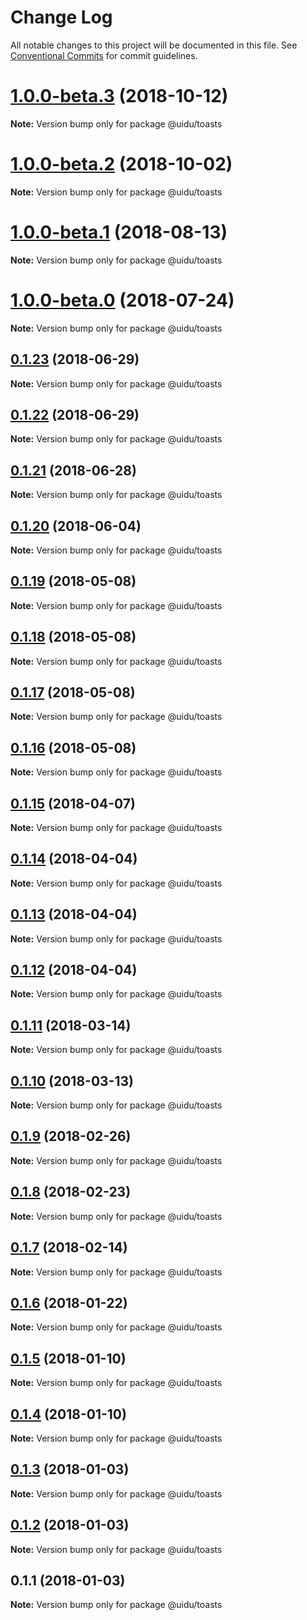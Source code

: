 # Change Log

All notable changes to this project will be documented in this file.
See [Conventional Commits](https://conventionalcommits.org) for commit guidelines.

# [1.0.0-beta.3](https://github.com/uidu-org/uidu-ui-kit/compare/@uidu/toasts@1.0.0-beta.2...@uidu/toasts@1.0.0-beta.3) (2018-10-12)

**Note:** Version bump only for package @uidu/toasts





<a name="1.0.0-beta.2"></a>
# [1.0.0-beta.2](https://github.com/uidu-org/uidu-ui-kit/compare/@uidu/toasts@1.0.0-beta.1...@uidu/toasts@1.0.0-beta.2) (2018-10-02)

**Note:** Version bump only for package @uidu/toasts





<a name="1.0.0-beta.1"></a>
# [1.0.0-beta.1](https://github.com/uidu-org/uidu-ui-kit/compare/@uidu/toasts@1.0.0-beta.0...@uidu/toasts@1.0.0-beta.1) (2018-08-13)




**Note:** Version bump only for package @uidu/toasts

<a name="1.0.0-beta.0"></a>
# [1.0.0-beta.0](https://github.com/uidu-org/uidu-ui-kit/compare/@uidu/toasts@0.1.23...@uidu/toasts@1.0.0-beta.0) (2018-07-24)




**Note:** Version bump only for package @uidu/toasts

<a name="0.1.23"></a>
## [0.1.23](https://github.com/uidu-org/uidu-ui-kit/compare/@uidu/toasts@0.1.22...@uidu/toasts@0.1.23) (2018-06-29)




**Note:** Version bump only for package @uidu/toasts

<a name="0.1.22"></a>
## [0.1.22](https://github.com/uidu-org/uidu-ui-kit/compare/@uidu/toasts@0.1.21...@uidu/toasts@0.1.22) (2018-06-29)




**Note:** Version bump only for package @uidu/toasts

<a name="0.1.21"></a>
## [0.1.21](https://github.com/uidu-org/uidu-ui-kit/compare/@uidu/toasts@0.1.20...@uidu/toasts@0.1.21) (2018-06-28)




**Note:** Version bump only for package @uidu/toasts

<a name="0.1.20"></a>
## [0.1.20](https://github.com/uidu-org/uidu-ui-kit/compare/@uidu/toasts@0.1.19...@uidu/toasts@0.1.20) (2018-06-04)




**Note:** Version bump only for package @uidu/toasts

<a name="0.1.19"></a>
## [0.1.19](https://github.com/uidu-org/uidu-ui-kit/compare/@uidu/toasts@0.1.18...@uidu/toasts@0.1.19) (2018-05-08)




**Note:** Version bump only for package @uidu/toasts

<a name="0.1.18"></a>
## [0.1.18](https://github.com/uidu-org/uidu-ui-kit/compare/@uidu/toasts@0.1.17...@uidu/toasts@0.1.18) (2018-05-08)




**Note:** Version bump only for package @uidu/toasts

<a name="0.1.17"></a>
## [0.1.17](https://github.com/uidu-org/uidu-ui-kit/compare/@uidu/toasts@0.1.16...@uidu/toasts@0.1.17) (2018-05-08)




**Note:** Version bump only for package @uidu/toasts

<a name="0.1.16"></a>
## [0.1.16](https://github.com/uidu-org/uidu-ui-kit/compare/@uidu/toasts@0.1.15...@uidu/toasts@0.1.16) (2018-05-08)




**Note:** Version bump only for package @uidu/toasts

<a name="0.1.15"></a>
## [0.1.15](https://github.com/uidu-org/uidu-ui-kit/compare/@uidu/toasts@0.1.14...@uidu/toasts@0.1.15) (2018-04-07)




**Note:** Version bump only for package @uidu/toasts

<a name="0.1.14"></a>
## [0.1.14](https://github.com/uidu-org/uidu-ui-kit/compare/@uidu/toasts@0.1.13...@uidu/toasts@0.1.14) (2018-04-04)




**Note:** Version bump only for package @uidu/toasts

<a name="0.1.13"></a>
## [0.1.13](https://github.com/uidu-org/uidu-ui-kit/compare/@uidu/toasts@0.1.12...@uidu/toasts@0.1.13) (2018-04-04)




**Note:** Version bump only for package @uidu/toasts

<a name="0.1.12"></a>
## [0.1.12](https://github.com/uidu-org/uidu-ui-kit/compare/@uidu/toasts@0.1.11...@uidu/toasts@0.1.12) (2018-04-04)




**Note:** Version bump only for package @uidu/toasts

<a name="0.1.11"></a>
## [0.1.11](https://github.com/uidu-org/uidu-ui-kit/compare/@uidu/toasts@0.1.10...@uidu/toasts@0.1.11) (2018-03-14)




**Note:** Version bump only for package @uidu/toasts

<a name="0.1.10"></a>
## [0.1.10](https://github.com/uidu-org/uidu-ui-kit/compare/@uidu/toasts@0.1.9...@uidu/toasts@0.1.10) (2018-03-13)




**Note:** Version bump only for package @uidu/toasts

<a name="0.1.9"></a>
## [0.1.9](https://github.com/uidu-org/uidu-ui-kit/compare/@uidu/toasts@0.1.8...@uidu/toasts@0.1.9) (2018-02-26)




**Note:** Version bump only for package @uidu/toasts

<a name="0.1.8"></a>
## [0.1.8](https://github.com/uidu-org/uidu-ui-kit/compare/@uidu/toasts@0.1.7...@uidu/toasts@0.1.8) (2018-02-23)




**Note:** Version bump only for package @uidu/toasts

<a name="0.1.7"></a>
## [0.1.7](https://github.com/uidu-org/uidu-ui-kit/compare/@uidu/toasts@0.1.6...@uidu/toasts@0.1.7) (2018-02-14)




**Note:** Version bump only for package @uidu/toasts

<a name="0.1.6"></a>
## [0.1.6](https://github.com/uidu-org/uidu-ui-kit/compare/@uidu/toasts@0.1.5...@uidu/toasts@0.1.6) (2018-01-22)




**Note:** Version bump only for package @uidu/toasts

<a name="0.1.5"></a>
## [0.1.5](https://github.com/uidu-org/uidu-ui-kit/compare/@uidu/toasts@0.1.4...@uidu/toasts@0.1.5) (2018-01-10)




**Note:** Version bump only for package @uidu/toasts

<a name="0.1.4"></a>
## [0.1.4](https://github.com/uidu-org/uidu-ui-kit/compare/@uidu/toasts@0.1.3...@uidu/toasts@0.1.4) (2018-01-10)




**Note:** Version bump only for package @uidu/toasts

<a name="0.1.3"></a>
## [0.1.3](https://github.com/uidu-org/uidu-ui-kit/compare/@uidu/toasts@0.1.2...@uidu/toasts@0.1.3) (2018-01-03)




**Note:** Version bump only for package @uidu/toasts

<a name="0.1.2"></a>
## [0.1.2](https://github.com/uidu-org/uidu-ui-kit/compare/@uidu/toasts@0.1.1...@uidu/toasts@0.1.2) (2018-01-03)




**Note:** Version bump only for package @uidu/toasts

<a name="0.1.1"></a>
## 0.1.1 (2018-01-03)




**Note:** Version bump only for package @uidu/toasts
